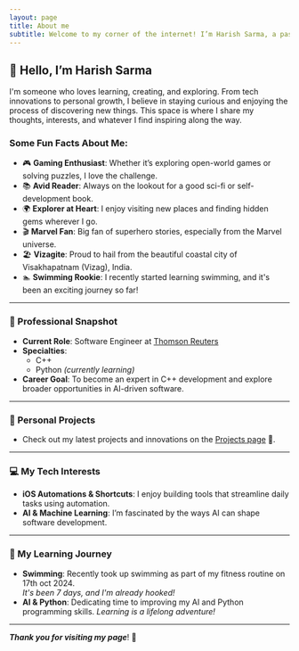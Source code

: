 ```yaml
---
layout: page
title: About me
subtitle: Welcome to my corner of the internet! I’m Harish Sarma, a passionate software engineer based in India.
---
```

<!-- <img style="display: block; margin: 0 auto;" alt="coding" width="498" src="assets/img/programmer.gif"> -->

## 👋 Hello, I’m Harish Sarma

I'm someone who loves learning, creating, and exploring. From tech innovations to personal growth, I believe in staying curious and enjoying the process of discovering new things. This space is where I share my thoughts, interests, and whatever I find inspiring along the way.

### Some Fun Facts About Me:
- 🎮 **Gaming Enthusiast**: Whether it’s exploring open-world games or solving puzzles, I love the challenge.
- 📚 **Avid Reader**: Always on the lookout for a good sci-fi or self-development book.
- 🌍 **Explorer at Heart**: I enjoy visiting new places and finding hidden gems wherever I go.
- 🎬 **Marvel Fan**: Big fan of superhero stories, especially from the Marvel universe.
- 🏖️ **Vizagite**: Proud to hail from the beautiful coastal city of Visakhapatnam (Vizag), India.
- 🏊 **Swimming Rookie**: I recently started learning swimming, and it's been an exciting journey so far!

---

### 💼 Professional Snapshot

- **Current Role**: Software Engineer at [Thomson Reuters](https://www.thomsonreuters.com/en.html)
- **Specialties**: 
  - C++
  - Python _(currently learning)_
- **Career Goal**: To become an expert in C++ development and explore broader opportunities in AI-driven software.

---

### 🚀 Personal Projects

- Check out my latest projects and innovations on the [Projects page](./projects) 🚀.

---

### 💻 My Tech Interests

- **iOS Automations & Shortcuts**: I enjoy building tools that streamline daily tasks using automation.
- **AI & Machine Learning**: I’m fascinated by the ways AI can shape software development.

---

### 🎯 My Learning Journey
- **Swimming**: Recently took up swimming as part of my fitness routine on 17th oct 2024.  
  _It's been 7 days, and I'm already hooked!_
- **AI & Python**: Dedicating time to improving my AI and Python programming skills. 
  _Learning is a lifelong adventure!_

---

**_Thank you for visiting my page_**! 🙏
